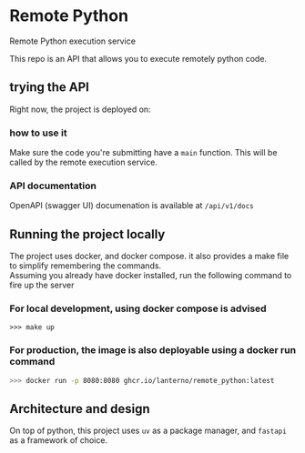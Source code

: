 # Remote Python
Remote Python execution service

This repo is an API that allows you to execute remotely python code.

## trying the API
Right now, the project is deployed on: <Link>

### how to use it
Make sure the code you're submitting have a `main` function.
This will be called by the remote execution service. 

### API documentation
OpenAPI (swagger UI) documenation is available at `/api/v1/docs`

## Running the project locally
The project uses docker, and docker compose. it also provides a make file to simplify remembering the commands.  
Assuming you already have docker installed, run the following command to fire up the server

### For local development, using docker compose is advised
```shell
>>> make up
```

### For production, the image is also deployable using a docker run command
```bash
>>> docker run -p 8080:8080 ghcr.io/lanterno/remote_python:latest
``` 

## Architecture and design
On top of python, this project uses `uv` as a package manager, and `fastapi` as a framework of choice.

